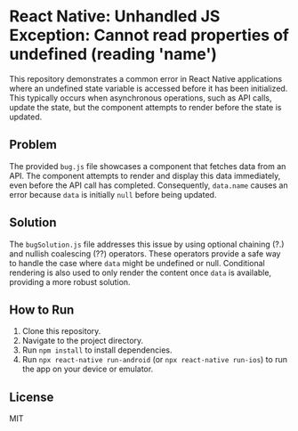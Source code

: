 # React Native: Unhandled JS Exception: Cannot read properties of undefined (reading 'name')

This repository demonstrates a common error in React Native applications where an undefined state variable is accessed before it has been initialized. This typically occurs when asynchronous operations, such as API calls, update the state, but the component attempts to render before the state is updated.

## Problem
The provided `bug.js` file showcases a component that fetches data from an API.  The component attempts to render and display this data immediately, even before the API call has completed. Consequently, `data.name` causes an error because `data` is initially `null` before being updated.

## Solution
The `bugSolution.js` file addresses this issue by using optional chaining (?.) and nullish coalescing (??) operators. These operators provide a safe way to handle the case where `data` might be undefined or null.  Conditional rendering is also used to only render the content once `data` is available, providing a more robust solution.

## How to Run
1. Clone this repository.
2. Navigate to the project directory.
3. Run `npm install` to install dependencies.
4. Run `npx react-native run-android` (or `npx react-native run-ios`) to run the app on your device or emulator.

## License
MIT